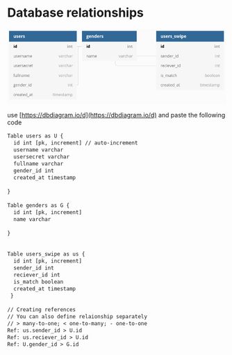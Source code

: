 # Database relationships

![alt text](./db.png "Logo Title Text 1")


use [https://dbdiagram.io/d](https://dbdiagram.io/d) and paste the following code

```
Table users as U {
  id int [pk, increment] // auto-increment
  username varchar
  usersecret varchar
  fullname varchar
  gender_id int
  created_at timestamp
  
}

Table genders as G {
  id int [pk, increment] 
  name varchar
  
}


Table users_swipe as us {
  id int [pk, increment]
  sender_id int
  reciever_id int
  is_match boolean
  created_at timestamp
 }

// Creating references
// You can also define relaionship separately
// > many-to-one; < one-to-many; - one-to-one
Ref: us.sender_id > U.id
Ref: us.reciever_id > U.id
Ref: U.gender_id > G.id

```